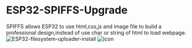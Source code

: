 # ESP32-SPIFFS-Upgrade
SPIFFS allows ESP32 to use html,css,js and image file to bulid a professional design,instead of use char or string of html to load webpage.
![ESP32-filesystem-uploader-install](https://user-images.githubusercontent.com/75357598/130632760-e7f2c9c4-6b75-4aae-8ebb-3c45cb70218a.jpg)
![icon](https://user-images.githubusercontent.com/75357598/130632776-432abd14-1945-4be5-b01f-06b1c8101a20.jpg)
